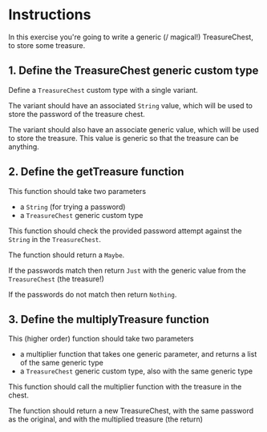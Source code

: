 # Instructions

In this exercise you're going to write a generic (/ magical!) TreasureChest, to store some treasure.

## 1. Define the TreasureChest generic custom type

Define a `TreasureChest` custom type with a single variant.

The variant should have an associated `String` value, which will be used to store the password of the treasure chest.

The variant should also have an associate generic value, which will be used to store the treasure.
This value is generic so that the treasure can be anything.

## 2. Define the getTreasure function

This function should take two parameters

- a `String` (for trying a password)
- a `TreasureChest` generic custom type

This function should check the provided password attempt against the `String` in the `TreasureChest`.

The function should return a `Maybe`.

If the passwords match then return `Just` with the generic value from the `TreasureChest` (the treasure!)

If the passwords do not match then return `Nothing`.

## 3. Define the multiplyTreasure function

This (higher order) function should take two parameters

- a multiplier function that takes one generic parameter, and returns a list of the same generic type
- a `TreasureChest` generic custom type, also with the same generic type

This function should call the multiplier function with the treasure in the chest.

The function should return a new TreasureChest, with the same password as the original, and with the multiplied treasure (the return)

